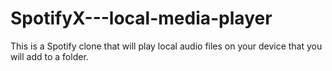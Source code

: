 # SpotifyX---local-media-player
This is a Spotify clone that will play local audio files on your device that you will add to a folder.
